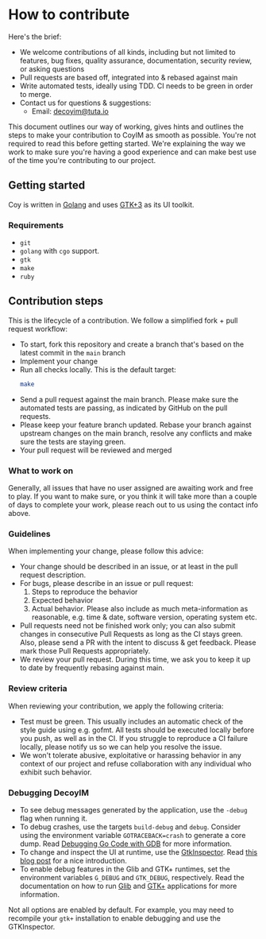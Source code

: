 # How to contribute

Here's the brief:

* We welcome contributions of all kinds, including but not limited to features, bug fixes, quality assurance,
  documentation, security review, or asking questions
* Pull requests are based off, integrated into & rebased against main
* Write automated tests, ideally using TDD. CI needs to be green in order to merge.
* Contact us for questions & suggestions:
  * Email: [decoyim@tuta.io](mailto:decoyim@tuta.io)

This document outlines our way of working, gives hints and outlines the steps to make your contribution to CoyIM as
smooth as possible. You're not required to read this before getting started. We're explaining the way we work to make
sure you're having a good experience and can make best use of the time you're contributing to our project.


## Getting started

Coy is written in [Golang](https://golang.org/) and uses
[GTK+3](http://www.gtk.org/) as its UI toolkit.


### Requirements

- `git`
- `golang` with `cgo` support.
- `gtk`
- `make`
- `ruby`


## Contribution steps

This is the lifecycle of a contribution. We follow a simplified fork + pull request workflow:

* To start, fork this repository and create a branch that's based on the latest commit in the `main` branch
* Implement your change
* Run all checks locally. This is the default target:
  ```sh
  make
  ```
* Send a pull request against the main branch. Please make sure the automated tests are passing, as indicated by GitHub
  on the pull requests.
* Please keep your feature branch updated. Rebase your branch against upstream changes on the main branch, resolve any
  conflicts and make sure the tests are staying green.
* Your pull request will be reviewed and merged


### What to work on

Generally, all issues that have no user assigned are awaiting work and free to play. If you want to make sure, or you
think it will take more than a couple of days to complete your work, please reach out to us using the contact info
above.


### Guidelines

When implementing your change, please follow this advice:

* Your change should be described in an issue, or at least in the pull request description.
* For bugs, please describe in an issue or pull request:
  1. Steps to reproduce the behavior
  2. Expected behavior
  3. Actual behavior. Please also include as much meta-information as reasonable, e.g. time & date, software version,
     operating system etc.
* Pull requests need not be finished work only; you can also submit changes in consecutive Pull Requests as long as the
  CI stays green. Also, please send a PR with the intent to discuss & get feedback. Please mark those Pull Requests
  appropriately.
* We review your pull request. During this time, we ask you to keep it up to date by frequently rebasing against main.


### Review criteria

When reviewing your contribution, we apply the following criteria:

* Test must be green. This usually includes an automatic check of the style guide using e.g. gofmt. All tests should be
  executed locally before you push, as well as in the CI. If you struggle to reproduce a CI failure locally, please
  notify us so we can help you resolve the issue.
* We won't tolerate abusive, exploitative or harassing behavior in any context of our project and refuse collaboration
  with any individual who exhibit such behavior.


### Debugging DecoyIM

* To see debug messages generated by the application, use the `-debug` flag when running it.
* To debug crashes, use the targets `build-debug` and `debug`. Consider using the environment variable
  `GOTRACEBACK=crash` to generate a core dump. Read [Debugging Go Code with GDB](https://golang.org/doc/gdb) for more
  information.
* To change and inspect the UI at runtime, use the [GtkInspector](https://wiki.gnome.org/Projects/GTK+/Inspector). Read
  [this blog post](https://blog.gtk.org/2017/04/05/the-gtk-inspector/) for a nice introduction.
* To enable debug features in the Glib and GTK+ runtimes, set the environment variables `G_DEBUG` and `GTK_DEBUG`,
  respectively. Read the documentation on how to run [Glib](https://developer.gnome.org/glib/stable/glib-running.html)
  and [GTK+](https://developer.gnome.org/gtk3/stable/gtk-running.html) applications for more information.

Not all options are enabled by default. For example, you may need to recompile your `gtk+` installation to enable
debugging and use the GTKInspector.
